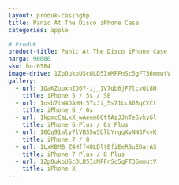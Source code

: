 ```yaml
---
layout: produk-casinghp
title: Panic At The Disco iPhone Case
categories: apple

# Produk
product-title: Panic At The Disco iPhone Case
harga: 90000
sku: hn-0584
image-drive: 1Zp0ukoUScOLD5IxMFFnSc5gFT36mmutV
gallery:
  - url: 1QaKZuuxnIO07-ij_1V7qb6jF7lcvQi8H
    title: iPhone 5 / 5s / SE
  - url: 1osb7tW4DAHHr5TxJi_5s71LcA6BqCYCt
    title: iPhone 6 / 6s
  - url: 1kpmcCaLxX_wAeem8CtfAzJJnTeSyky6l
    title: iPhone 6 Plus / 6s Plus
  - url: 16Qq91mly7lVBS5w5blbYrgqXvNN3FkvK
    title: iPhone 7 / 8
  - url: 1LxKBMB_Z4Hff4OLDltEfiEeRSuEDarAS
    title: iPhone 7 Plus / 8 Plus
  - url: 1Zp0ukoUScOLD5IxMFFnSc5gFT36mmutV
    title: iPhone X
---
```

